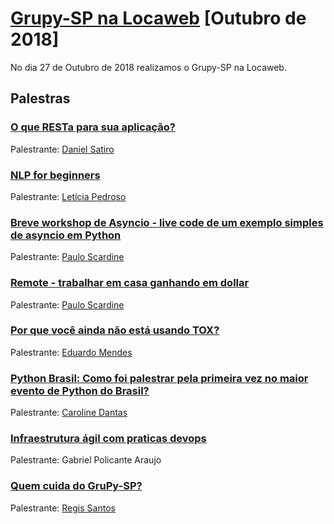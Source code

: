 # [Grupy-SP na Locaweb][0] [Outubro de 2018]

No dia 27 de Outubro de 2018 realizamos o Grupy-SP na Locaweb.


## Palestras

### [O que RESTa para sua aplicação?](https://pt.slideshare.net/DanielSatiro/o-que-resta-para-sua-aplicao)

Palestrante: [Daniel Satiro](https://github.com/danielsatiro)

### [NLP for beginners](https://pt.slideshare.net/LetciaPedroso2/nlp-for-beginners-120883352)

Palestrante: [Letícia Pedroso](https://github.com/leticiaspedroso)

### [Breve workshop de Asyncio - live code de um exemplo simples de asyncio em Python][1]

Palestrante: [Paulo Scardine](https://github.com/scardine)

### [Remote - trabalhar em casa ganhando em dollar][1]

Palestrante: [Paulo Scardine](https://github.com/scardine)

### [Por que você ainda não está usando TOX?](https://github.com/dunossauro/grupy-locaweb-2018)

Palestrante: [Eduardo Mendes](https://github.com/dunossauro)

### [Python Brasil: Como foi palestrar pela primeira vez no maior evento de Python do Brasil?](https://speakerdeck.com/caaddss/python-brasil-como-foi-apresentar-no-maior-evento-de-python-do-pais)

Palestrante: [Caroline Dantas](https://github.com/caaddss)

### [Infraestrutura ágil com praticas devops](https://github.com/grupy-sp/encontros/blob/master/slides/infraestrutura-agil-automatizando-o-processo-de-deploy.pdf)

Palestrante: Gabriel Policante Araujo

### [Quem cuida do GruPy-SP?](https://slides.com/regissilva/quem-cuida-do-grupy-sp/#/)

Palestrante: [Regis Santos](https://github.com/rg3915)






[0]: https://www.meetup.com/pt-BR/Grupy-SP/events/253991315/
[1]: https://goo.gl/mzK7No
